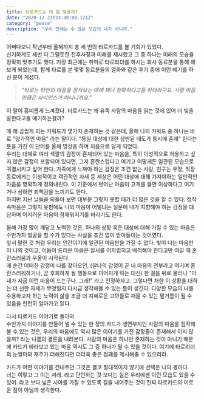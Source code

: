 ```yaml
---
title: 타로카드는 왜 잘 맞을까?
date: "2020-12-23T23:30:00.121Z"
category: "peace"
description: "우리 안에는 수 많은 모습의 내가 사니까."
---
```


어쩌다보니 작년부터 올해까지 총 세 번의 타로카드를 볼 기회가 있었다. <br />
신기하게도 세번 다 그럴듯한 전후사정과 미래를 제시했고 그 중 하나는 미래의 모습을 정확히 맞추기도 했다.
가장 최근에는 취미로 타로리더를 하시는 회사 동료분을 통해 해보게 되었는데, 함께 타로를 본 몇몇 동료분들의 열화와 같은 후기 중에 이런 얘기를 하신 분이 계셨다.<br />

> *"타로는 타인의 마음을 점쳐보는 데에 꽤나 정확하다고들 하더라구요. 사람 마음만큼은 사이언스가 아니니까요."<br />*

이 말이 흥미롭게 느껴졌다. 타로카드는 왜 유독 사람의 마음을 읽는 것에 있어 더 빛을 발한다고들 얘기하는걸까?<br />

 매 해 곱씹게 되는 키워드가 몇가지 존재하는 것 같은데, 올해 나의 키워드 중 하나는 바로 "양가적인 마음" 라는  말이다. "동일 대상에 대한 상반된 태도가 동시에 존재" 한다는 뜻을 가진 이 단어를 올해 명상을 하며 처음으로 알게 되었다. <br />
 우리는 대체로 여러 색깔의 감정이 혼재되어 있는 마음을, 특히 이성적으로 허용하고 싶지 않은 감정이 포함되어 있다면, 그저 혼란스럽다고 여기고 어떻게든 일관된 모습으로 귀결시키고 싶어 한다. 
 가족에게 느껴야 하는 감정은 조건 없는 사랑, 친구는 우정, 직장 동료에게는 이성적이고 객관적인 자세 등 세상은 어떤 대상에 대해 가져야하는 일반적인 마음을 명확하게 정의내린다. 이 기준에서 벗어난 마음이 고개를 들면 이상하다고 여기거나 심하면 죄책감을 느끼기도 한다.<br />
 하지만 지난 날들을 되돌아 보면 대부분 그렇지 못할 때가 더 많은 것을 알 수 있다. 정작 속마음은 그렇지 못함에도 나의 마음이 어떻냐는 질문에 내가 지향해야 하는 감정을 대답하며 어지러운 마음이 잠재워지기를 바라기도 한다.<br />

 올해 가장 많이 깨닫고 노력한 것은, 하나의 상황 혹은 대상에 대해 가질 수 있는 마음은 수만가지 얼굴을 할 수가 있다는 사실을 조건 없이 받아들이는 것이였다. <br />
앞서 말한 것 처럼 우리는 인간이기에 일관된 마음만을 가질 수 없다. 빛이 나는 마음만이 나의 것이고, 어둠이 드리운 마음은 질서를 어지럽히고 배척해야 한다고만 여길 때 혼란스러움과 우울이 시작된다. <br />
 매 순간 어떠한 감정이 나를 찾아오던, (찰나의 감정이 곧 내 마음의 전부라고 여기며 혼란스러워하거나, 곧 후회하게 될 행동으로 이어지게 하는 대신) 한 걸음 뒤로 물러나 "아 내가 지금 이런 마음이 드는구나. 그래!" 라고 인정하자고. 그렇다면 처한 이 상황을 대하는 더 선한 자세가 무엇일지 다시금 생각해볼 수 있는 틈이 생긴다. 다양한 모습의 나를 수용하고자 하는 노력이 삶을 조금 더 지혜로운 고민들로 채울 수 있는 밑거름이 될 수 있음을 천천히 알아가고 있다.<br />


다시 타로카드 이야기로 돌아와<br />
수만가지 이야기를 만들어 낼 수 있는 한 장의 카드가 생면부지인 사람의 마음을 짐작해볼 수 있는 것은, 우리의 마음에도 역시 많은 이야기를 가진 감정들이 존재해서 이지 않을까? 라는 나름의 결론을 내려본다. 사람의 마음은 하나만 존재하는 것이 아니기 때문에 카드가 바라보고 있는 마음 역시도 그 중 하나가 될 수 있을 것이다. 여기에 타로리더의 눈썰미와 재주가 더해진다면 더더욱 좋은 점괘를 제시해줄 수 있으리라.<br />

카드가 어떤 이야기를 건내주던 그것은 결코 절대적이지 않기에 선택은 나의 몫이다. <br />
너는 이렇고 그 이는 저래. 라고 단언하는 것 보다는 실은 우리에겐 이런 모습도 있을 수 있어. 라고 보다 넓은 시야를 가질 수 있도록 길을 내어주는 것이 진짜 타로카드의 이로운 점이 아닐까 생각한다.

